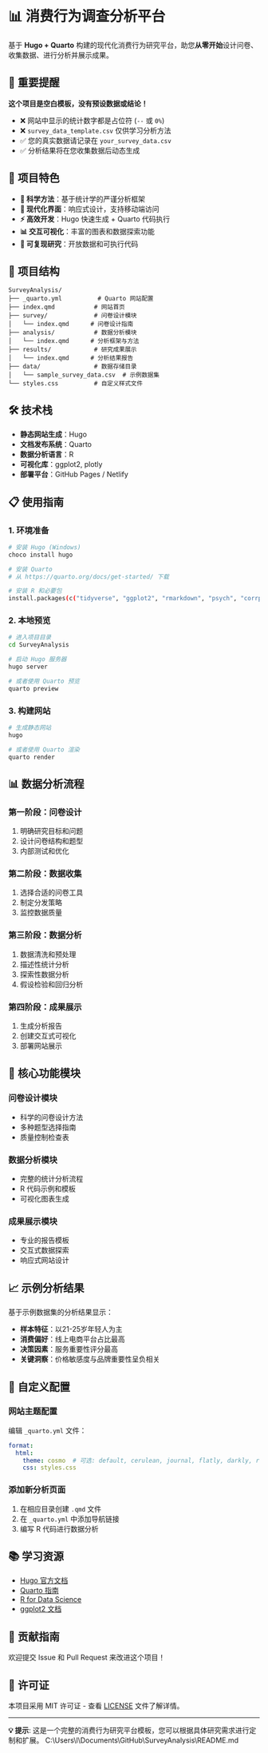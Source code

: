 # 📊 消费行为调查分析平台

基于 **Hugo + Quarto** 构建的现代化消费行为研究平台，助您**从零开始**设计问卷、收集数据、进行分析并展示成果。

## 🚨 重要提醒

**这个项目是空白模板，没有预设数据或结论！**

- ❌ 网站中显示的统计数字都是占位符 (`--` 或 `0%`)
- ❌ `survey_data_template.csv` 仅供学习分析方法
- ✅ 您的真实数据请记录在 `your_survey_data.csv`
- ✅ 分析结果将在您收集数据后动态生成

## 🚀 项目特色

- **🔬 科学方法**：基于统计学的严谨分析框架
- **📱 现代化界面**：响应式设计，支持移动端访问
- **⚡ 高效开发**：Hugo 快速生成 + Quarto 代码执行
- **📊 交互可视化**：丰富的图表和数据探索功能
- **🔄 可复现研究**：开放数据和可执行代码

## 📁 项目结构

```
SurveyAnalysis/
├── _quarto.yml          # Quarto 网站配置
├── index.qmd           # 网站首页
├── survey/             # 问卷设计模块
│   └── index.qmd      # 问卷设计指南
├── analysis/           # 数据分析模块
│   └── index.qmd      # 分析框架与方法
├── results/            # 研究成果展示
│   └── index.qmd      # 分析结果报告
├── data/               # 数据存储目录
│   └── sample_survey_data.csv  # 示例数据集
└── styles.css          # 自定义样式文件
```

## 🛠️ 技术栈

- **静态网站生成**：Hugo
- **文档发布系统**：Quarto
- **数据分析语言**：R
- **可视化库**：ggplot2, plotly
- **部署平台**：GitHub Pages / Netlify

## 📋 使用指南

### 1. 环境准备

```bash
# 安装 Hugo (Windows)
choco install hugo

# 安装 Quarto
# 从 https://quarto.org/docs/get-started/ 下载

# 安装 R 和必要包
install.packages(c("tidyverse", "ggplot2", "rmarkdown", "psych", "corrplot"))
```

### 2. 本地预览

```bash
# 进入项目目录
cd SurveyAnalysis

# 启动 Hugo 服务器
hugo server

# 或者使用 Quarto 预览
quarto preview
```

### 3. 构建网站

```bash
# 生成静态网站
hugo

# 或者使用 Quarto 渲染
quarto render
```

## 📊 数据分析流程

### 第一阶段：问卷设计
1. 明确研究目标和问题
2. 设计问卷结构和题型
3. 内部测试和优化

### 第二阶段：数据收集
1. 选择合适的问卷工具
2. 制定分发策略
3. 监控数据质量

### 第三阶段：数据分析
1. 数据清洗和预处理
2. 描述性统计分析
3. 探索性数据分析
4. 假设检验和回归分析

### 第四阶段：成果展示
1. 生成分析报告
2. 创建交互式可视化
3. 部署网站展示

## 🎯 核心功能模块

### 问卷设计模块
- 科学的问卷设计方法
- 多种题型选择指南
- 质量控制检查表

### 数据分析模块
- 完整的统计分析流程
- R 代码示例和模板
- 可视化图表生成

### 成果展示模块
- 专业的报告模板
- 交互式数据探索
- 响应式网站设计

## 📈 示例分析结果

基于示例数据集的分析结果显示：

- **样本特征**：以21-25岁年轻人为主
- **消费偏好**：线上电商平台占比最高
- **决策因素**：服务重要性评分最高
- **关键洞察**：价格敏感度与品牌重要性呈负相关

## 🔧 自定义配置

### 网站主题配置

编辑 `_quarto.yml` 文件：

```yaml
format:
  html:
    theme: cosmo  # 可选: default, cerulean, journal, flatly, darkly, readable, spacelab, united, cosmo
    css: styles.css
```

### 添加新分析页面

1. 在相应目录创建 `.qmd` 文件
2. 在 `_quarto.yml` 中添加导航链接
3. 编写 R 代码进行数据分析

## 📚 学习资源

- [Hugo 官方文档](https://gohugo.io/documentation/)
- [Quarto 指南](https://quarto.org/docs/guide/)
- [R for Data Science](https://r4ds.had.co.nz/)
- [ggplot2 文档](https://ggplot2.tidyverse.org/)

## 🤝 贡献指南

欢迎提交 Issue 和 Pull Request 来改进这个项目！

## 📄 许可证

本项目采用 MIT 许可证 - 查看 [LICENSE](LICENSE) 文件了解详情。

---

**💡 提示**: 这是一个完整的消费行为研究平台模板，您可以根据具体研究需求进行定制和扩展。</content>
<parameter name="filePath">C:\Users\l\Documents\GitHub\SurveyAnalysis\README.md